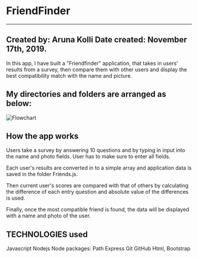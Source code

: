 # FriendFinder

---

## Created by: Aruna Kolli Date created: November 17th, 2019.

In this app, I have built a "Friendfinder" application, that takes in users' results from a survey, then compare them with other users and display the best compatibility match with the name and picture.

## My directories and folders are arranged as below:

![Flowchart](./app/Flowchart_folders.PNG)

## How the app works

Users take a survey by answering 10 questions and by typing in input into the name and photo fields. User has to make sure to enter all fields.

Each user's results are converted in to a simple array and application data is saved in the folder Friends.js.

Then current user's scores are compared with that of others by calculating the difference of each entry question and absolute value of the differences is used.

Finally, once the most compatible friend is found, the data will be displayed with a name and photo of the user.

## TECHNOLOGIES used

Javascript
Nodejs
Node packages:
Path
Express
Git
GitHub
Html, Bootstrap
